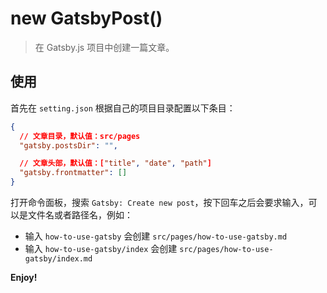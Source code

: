 # new GatsbyPost()

> 在 Gatsby.js 项目中创建一篇文章。

## 使用

首先在 `setting.json` 根据自己的项目目录配置以下条目：

```json
{
  // 文章目录，默认值：src/pages
  "gatsby.postsDir": "",

  // 文章头部，默认值：["title", "date", "path"]
  "gatsby.frontmatter": []
}
```

打开命令面板，搜索 `Gatsby: Create new post`，按下回车之后会要求输入，可以是文件名或者路径名，例如：

- 输入 `how-to-use-gatsby` 会创建 `src/pages/how-to-use-gatsby.md`
- 输入 `how-to-use-gatsby/index` 会创建 `src/pages/how-to-use-gatsby/index.md`

**Enjoy!**

